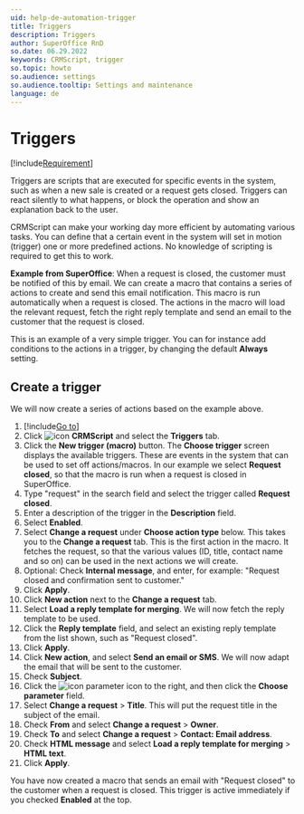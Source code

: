 ```yaml
---
uid: help-de-automation-trigger
title: Triggers
description: Triggers
author: SuperOffice RnD
so.date: 06.29.2022
keywords: CRMScript, trigger
so.topic: howto
so.audience: settings
so.audience.tooltip: Settings and maintenance
language: de
---
```


# Triggers

[!include[Requirement](../../../learn/includes/req-expander-services.md)]

Triggers are scripts that are executed for specific events in the system, such as when a new sale is created or a request gets closed. Triggers can react silently to what happens, or block the operation and show an explanation back to the user.

CRMScript can make your working day more efficient by automating various tasks. You can define that a certain event in the system will set in motion (trigger) one or more predefined actions. No knowledge of scripting is required to get this to work.

**Example from SuperOffice**: When a request is closed, the customer must be notified of this by email. We can create a macro that contains a series of actions to create and send this email notification. This macro is run automatically when a request is closed. The actions in the macro will load the relevant request, fetch the right reply template and send an email to the customer that the request is closed.

This is an example of a very simple trigger. You can for instance add conditions to the actions in a trigger, by changing the default **Always** setting.

## Create a trigger

We will now create a series of actions based on the example above.

1. [!include[Go to](../../../learn/includes/goto-sm.md)]
1. Click ![icon][img2] **CRMScript** and select the **Triggers** tab.
1. Click the **New trigger (macro)** button. The **Choose trigger** screen displays the available triggers. These are events in the system that can be used to set off actions/macros. In our example we select **Request closed**, so that the macro is run when a request is closed in SuperOffice.
1. Type "request" in the search field and select the trigger called **Request closed**.
1. Enter a description of the trigger in the **Description** field.
1. Select **Enabled**.
1. Select **Change a request** under **Choose action type** below. This takes you to the **Change a request** tab.
    This is the first action in the macro. It fetches the request, so that the various values (ID, title, contact name and so on) can be used in the next actions we will create.
1. Optional: Check **Internal message**, and enter, for example: "Request closed and confirmation sent to customer."
1. Click **Apply**.
1. Click **New action** next to the **Change a request** tab.
1. Select **Load a reply template for merging**. We will now fetch the reply template to be used.
1. Click the **Reply template** field, and select an existing reply template from the list shown, such as "Request closed".
1. Click **Apply**.
1. Click **New action**, and select **Send an email or SMS**. We will now adapt the email that will be sent to the customer.
1. Check **Subject**.
1. Click the ![icon][img1] parameter icon to the right, and then click the **Choose parameter** field.
1. Select **Change a request** > **Title**. This will put the request title in the subject of the email.
1. Check **From** and select **Change a request** > **Owner**.
1. Check **To** and select **Change a request** > **Contact: Email address**.
1. Check **HTML message** and select **Load a reply template for merging** > **HTML text**.
1. Click **Apply**.

You have now created a macro that sends an email with "Request closed" to the customer when a request is closed. This trigger is active immediately if you checked **Enabled** at the top.

<!-- Referenced links -->

<!-- Referenced images -->
[img1]: ../../../../../common/icons/gearblack.png
[img2]: ../../../../../common/icons/nav-admin-crmscript-active.png


